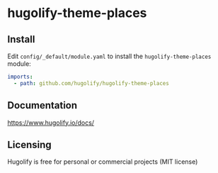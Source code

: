 # hugolify-theme-places

## Install

Edit `config/_default/module.yaml` to install the `hugolify-theme-places` module:

```yml
imports:
  - path: github.com/hugolify/hugolify-theme-places
```

## Documentation

https://www.hugolify.io/docs/

## Licensing

Hugolify is free for personal or commercial projects (MIT license)
